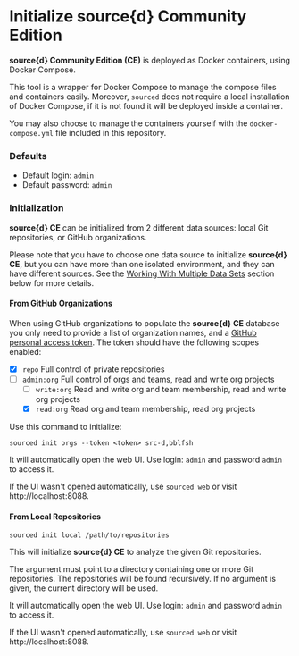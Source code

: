 # Initialize source{d} Community Edition

**source{d} Community Edition (CE)** is deployed as Docker containers, using Docker Compose.

This tool is a wrapper for Docker Compose to manage the compose files and containers easily. Moreover, `sourced` does not require a local installation of Docker Compose, if it is not found it will be deployed inside a container.

You may also choose to manage the containers yourself with the `docker-compose.yml` file included in this repository.

### Defaults

- Default login: `admin`
- Default password: `admin`


### Initialization

**source{d} CE** can be initialized from 2 different data sources: local Git repositories, or GitHub organizations.

Please note that you have to choose one data source to initialize **source{d} CE**, but you can have more than one isolated environment, and they can have different sources. See the [Working With Multiple Data Sets](#working-with-multiple-data-sets) section below for more details.

#### From GitHub Organizations

When using GitHub organizations to populate the **source{d} CE** database you only need to provide a list of organization names, and a [GitHub personal access token](https://help.github.com/articles/creating-a-personal-access-token-for-the-command-line/). The token should have the following scopes enabled:

- [x] `repo`  Full control of private repositories
- [ ] `admin:org`  Full control of orgs and teams, read and write org projects
  - [ ] `write:org`  Read and write org and team membership, read and write org projects
  - [x] `read:org`  Read org and team membership, read org projects

Use this command to initialize:

```shell
sourced init orgs --token <token> src-d,bblfsh
```

It will automatically open the web UI. Use login: `admin` and password `admin` to access it.

If the UI wasn't opened automatically, use `sourced web` or visit http://localhost:8088.

#### From Local Repositories

```
sourced init local /path/to/repositories
```

This will initialize **source{d} CE** to analyze the given Git repositories.

The argument must point to a directory containing one or more Git repositories. The repositories will be found recursively. If no argument is given, the current directory will be used.

It will automatically open the web UI. Use login: `admin` and password `admin` to access it.

If the UI wasn't opened automatically, use `sourced web` or visit http://localhost:8088.
